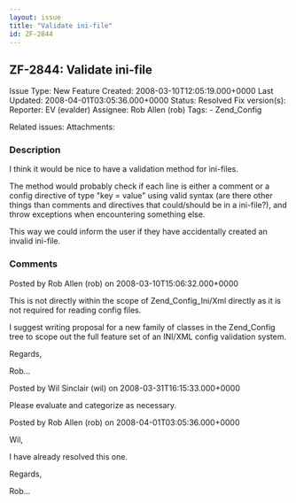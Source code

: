 ```yaml
---
layout: issue
title: "Validate ini-file"
id: ZF-2844
---
```


ZF-2844: Validate ini-file
--------------------------

 Issue Type: New Feature Created: 2008-03-10T12:05:19.000+0000 Last Updated: 2008-04-01T03:05:36.000+0000 Status: Resolved Fix version(s): 
 Reporter:  EV (evalder)  Assignee:  Rob Allen (rob)  Tags: - Zend\_Config
 
 Related issues: 
 Attachments: 
### Description

I think it would be nice to have a validation method for ini-files.

The method would probably check if each line is either a comment or a config directive of type "key = value" using valid syntax (are there other things than comments and directives that could/should be in a ini-file?), and throw exceptions when encountering something else.

This way we could inform the user if they have accidentally created an invalid ini-file.

 

 

### Comments

Posted by Rob Allen (rob) on 2008-03-10T15:06:32.000+0000

This is not directly within the scope of Zend\_Config\_Ini/Xml directly as it is not required for reading config files.

I suggest writing proposal for a new family of classes in the Zend\_Config tree to scope out the full feature set of an INI/XML config validation system.

Regards,

Rob...

 

 

Posted by Wil Sinclair (wil) on 2008-03-31T16:15:33.000+0000

Please evaluate and categorize as necessary.

 

 

Posted by Rob Allen (rob) on 2008-04-01T03:05:36.000+0000

Wil,

I have already resolved this one.

Regards,

Rob...

 

 